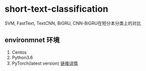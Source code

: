 # short-text-classification
SVM, FastText, TextCNN, BiGRU, CNN-BiGRU在短分本分类上的对比
## environmnet 环境
1. Centos
2. Python3.6
3. PyTorch(latest version)
[链接详情](https://github.com/SeanLee97/short-text-classification/blob/master/evaluate.ipynb)
